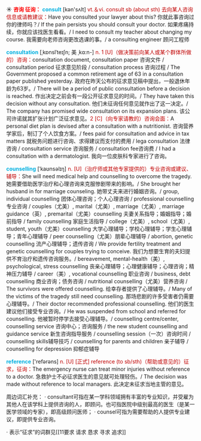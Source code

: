 ☀ <font color="red">**咨询 征询：**</font>
<font color="sky blue">**consult**</font> [kən'sʌlt] 
<font color="#c00000">vt.＆vi. consult sb (about sth) 去向某人咨询信息或请教建议：</font>Have you consulted your lawyer about this? 你就此事咨询过你的律师吗？/ If the pain persists you should consult your doctor. 如果疼痛持续，你就应该找医生看看。/ I need to consult my teacher about changing my course. 我需要向老师咨询更改选课的事。/ a consulting engineer 顾问工程师
           
<font color="sky blue">**consultation**</font> [ˌkɒnslˈteɪʃn; 美 ˌkɑ:n-]
<font color="#c00000">n. 1 [U]（做决策前向某人或某个群体所做的）咨询：</font>consultation document, consultation paper 咨询文件 / consultation period 征求意见阶段 / consultation process 咨询过程 / The Government proposed a common retirement age of 63 in a consultation paper published yesterday. 政府在昨天公布的征求意见稿中提出，一般退休年龄为63岁。/ There will be a period of public consultation before a decision is reached. 作出决定之前会有一段公开征求意见的时间。/ They have taken this decision without any consultation. 他们未征询任何意见就作出了这一决定。/ The company has promised wide consultation on its expansion plans. 该公司许诺就其扩张计划广泛征求意见。<font color="#c00000">2 [C]（向专家请教的）咨询会面：</font>A personal diet plan is devised after a consultation with a nutritionist. 咨询营养学家后，制订了个人饮食方案。/ fees paid for consultation and advice in tax matters 就税务问题进行咨询、求得建议而支付的费用 / lega consultation 法律咨询 / consultation service 咨询服务 / consultation fee咨询费 / I had a consultation with a dermatologist. 我向一位皮肤科专家进行了咨询。
          
<font color="sky blue">**counselling**</font> [ˈkaʊnsəlɪŋ]
<font color="#c00000">n. [U]（治疗师或其他专家提供的）专业咨询或建议、辅导：</font>She will need medical help and counselling to overcome the tragedy. 她需要借助医学治疗和心理咨询来克服惨剧带来的影响。/ She brought her husband in for marriage counseling. 她带丈夫来进行婚姻咨询。/ group, individual counselling 团体心理咨询；个人心理咨询 / professional counselling 专业咨询 / couples（尤美）, marital（尤美）, marriage（尤美）, marriage guidance（英）, premarital（尤美）counselling 夫妻关系指导；婚姻指导；婚前指导 / family counselling 家庭生活指导 / college（尤美）, school（尤美）, student, youth（尤美）counselling 大学心理辅导；学校心理辅导；学生心理辅导；青年心理辅导 / peer counselling（尤美）朋辈心理辅导 / abortion, genetic counselling 流产心理辅导；遗传咨询 / We provide fertility treatment and genetic counselling for couples trying to conceive. 我们为想要生育的夫妇提供不育治疗和遗传咨询服务。/ bereavement, mental-health（美）, psychological, stress counselling 丧亲心理辅导；心理健康辅导；心理咨询；精神压力辅导 / career（美）, vocational counselling 职业咨询 / business, debt counselling 商业咨询；债务咨询 / nutritional counselling（尤美）营养咨询 / The survivors were offered counselling. 给幸存者提供了心理辅导。/ Many of the victims of the tragedy still need counselling. 那场悲剧的许多受害者仍需要心理辅导。/ Their doctor recommended professional counselling. 他们的医生建议他们接受专业咨询。/ He was suspended from school and referred for counselling. 他被暂时停学去接受心理辅导。/ counselling centre/center, counselling service 咨询中心；咨询服务 / the new student counselling and guidance service 新生咨询指导服务 / counselling session（一次）咨询时间 / counselling skills辅导技巧 / counselling for parents and children 亲子辅导 / counselling for depression 抑郁症辅导

<font color="sky blue">**reference**</font> ['refərəns] 
<font color="#c00000">n. [U] [正式] reference (to sb/sth)（帮助或意见的）征求，征询：</font>The emergency nurse can treat minor injuries without reference to a doctor. 急救护士不必征求医生的意见就可处理轻伤。/ The decision was made without reference to local managers. 此决定未征求当地主管的意见。

周边词汇补充：
· consultant可指在某一学科领域拥有丰富的专业知识，并受雇为其他人在该学科上提供咨询的人，即顾问。也可指医院中级别最高的医生（是某一医学领域的专家），即高级顾问医师；
· counsel可指为需要帮助的人提供专业建议，即提供专业咨询。

· 表示“征求”的词群见[[11要求 请求 恳求 寻求 追求]]
